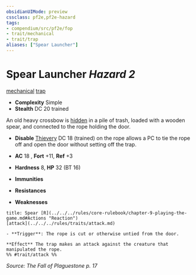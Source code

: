 ```yaml
---
obsidianUIMode: preview
cssclass: pf2e,pf2e-hazard
tags:
- compendium/src/pf2e/fop
- trait/mechanical
- trait/trap
aliases: ["Spear Launcher"]
---
```

# Spear Launcher *Hazard 2*  
[mechanical](../../../rules/traits/mechanical.md)  [trap](../../../rules/traits/trap.md)  

- **Complexity** Simple
- **Stealth** DC 20 trained  

An old heavy crossbow is [hidden](../../../rules/conditions.md#Hidden) in a pile of trash, loaded with a wooden spear, and connected to the rope holding the door.

- **Disable** [Thievery](../../skills.md#Thievery) DC 18 (trained) on the rope allows a PC to tie the rope off and open the door without setting off the trap.  

- **AC** 18 , **Fort** +11, **Ref** +3
- **Hardness** 8, **HP** 32 (BT 16)
- **Immunities** 
- **Resistances** 
- **Weaknesses** 
     
```ad-embed-ability
title: Spear [R](../../../rules/core-rulebook/chapter-9-playing-the-game.md#Actions "Reaction")
[attack](../../../rules/traits/attack.md)  

- **Trigger**: The rope is cut or otherwise untied from the door.

**Effect** The trap makes an attack against the creature that manipulated the rope.  
%% #trait/attack %%
```

*Source: The Fall of Plaguestone p. 17*
